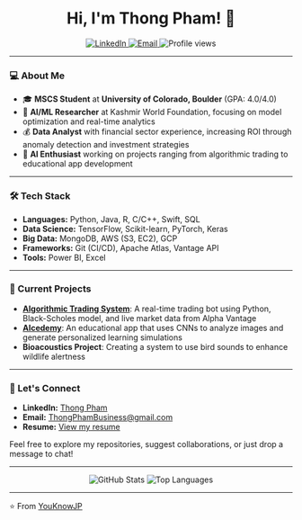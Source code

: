 <h1 align="center">Hi, I'm Thong Pham! 👋</h1>

<p align="center">
  <a href="https://www.linkedin.com/in/tpdatascience/">
    <img src="https://img.shields.io/badge/LinkedIn-Connect-blue" alt="LinkedIn">
  </a>
  <a href="mailto:ThongPhamBusiness@gmail.com">
    <img src="https://img.shields.io/badge/Email-Contact-orange" alt="Email">
  </a>
  <img src="https://komarev.com/ghpvc/?username=YouKnowJP&color=brightgreen" alt="Profile views" />
</p>

---

### 💻 About Me
- 🎓 **MSCS Student** at **University of Colorado, Boulder** (GPA: 4.0/4.0)
- 💼 **AI/ML Researcher** at Kashmir World Foundation, focusing on model optimization and real-time analytics
- 💰 **Data Analyst** with financial sector experience, increasing ROI through anomaly detection and investment strategies
- 🚀 **AI Enthusiast** working on projects ranging from algorithmic trading to educational app development

---

### 🛠 Tech Stack
- **Languages:** Python, Java, R, C/C++, Swift, SQL
- **Data Science:** TensorFlow, Scikit-learn, PyTorch, Keras
- **Big Data:** MongoDB, AWS (S3, EC2), GCP
- **Frameworks:** Git (CI/CD), Apache Atlas, Vantage API
- **Tools:** Power BI, Excel

---

### 🚀 Current Projects
- **[Algorithmic Trading System](https://github.com/YouKnowJP/TradingSystem)**: A real-time trading bot using Python, Black-Scholes model, and live market data from Alpha Vantage
- **[AIcedemy](https://github.com/YouKnowJP/AIcedemy)**: An educational app that uses CNNs to analyze images and generate personalized learning simulations
- **Bioacoustics Project**: Creating a system to use bird sounds to enhance wildlife alertness

---

### 🌟 Let's Connect
- **LinkedIn:** [Thong Pham](https://www.linkedin.com/in/tpdatascience)
- **Email:** ThongPhamBusiness@gmail.com
- **Resume:** [View my resume](https://github.com/YouKnowJP/Resume)

Feel free to explore my repositories, suggest collaborations, or just drop a message to chat!

---

<div align="center">
  <img src="https://github-readme-stats.vercel.app/api?username=YouKnowJP&show_icons=true&theme=radical" alt="GitHub Stats" />
  <img src="https://github-readme-stats.vercel.app/api/top-langs/?username=YouKnowJP&layout=compact&theme=radical" alt="Top Languages" />
</div>

---

⭐️ From [YouKnowJP](https://github.com/YouKnowJP)
